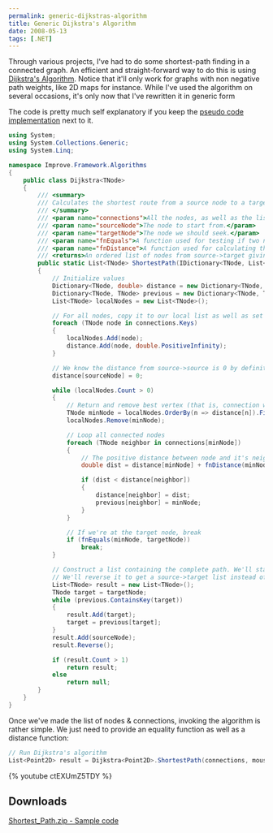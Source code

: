 ```yaml
---
permalink: generic-dijkstras-algorithm
title: Generic Dijkstra's Algorithm
date: 2008-05-13
tags: [.NET]
---
```

Through various projects, I've had to do some shortest-path finding in a connected graph. An efficient and straight-forward way to do this is using [Dijkstra's Algorithm](http://en.wikipedia.org/wiki/Dijkstra's_algorithm). Notice that it'll only work for graphs with non negative path weights, like 2D maps for instance. While I've used the algorithm on several occasions, it's only now that I've rewritten it in generic form

<!-- more -->

The code is pretty much self explanatory if you keep the [pseudo code implementation](http://en.wikipedia.org/wiki/Dijkstra's_algorithm#Pseudocode) next to it.

```csharp
using System;
using System.Collections.Generic;
using System.Linq;

namespace Improve.Framework.Algorithms
{
	public class Dijkstra<TNode>
	{
		/// <summary>
		/// Calculates the shortest route from a source node to a target node given a set of nodes and connections. Will only work for graphs with non-negative path weights.
		/// </summary>
		/// <param name="connections">All the nodes, as well as the list of their connections.</param>
		/// <param name="sourceNode">The node to start from.</param>
		/// <param name="targetNode">The node we should seek.</param>
		/// <param name="fnEquals">A function used for testing if two nodes are equal.</param>
		/// <param name="fnDistance">A function used for calculating the distance/weight between two nodes.</param>
		/// <returns>An ordered list of nodes from source->target giving the shortest path from the source to the target node. Returns null if no path is possible.</returns>
		public static List<TNode> ShortestPath(IDictionary<TNode, List<TNode>> connections, TNode sourceNode, TNode targetNode, Func<TNode, TNode, bool> fnEquals, Func<TNode, TNode, double> fnDistance)
		{
			// Initialize values
			Dictionary<TNode, double> distance = new Dictionary<TNode, double>(); ;
			Dictionary<TNode, TNode> previous = new Dictionary<TNode, TNode>(); ;
			List<TNode> localNodes = new List<TNode>();

			// For all nodes, copy it to our local list as well as set it's distance to null as it's unknown
			foreach (TNode node in connections.Keys)
			{
				localNodes.Add(node);
				distance.Add(node, double.PositiveInfinity);
			}

			// We know the distance from source->source is 0 by definition
			distance[sourceNode] = 0;

			while (localNodes.Count > 0)
			{
				// Return and remove best vertex (that is, connection with minimum distance
				TNode minNode = localNodes.OrderBy(n => distance[n]).First();
				localNodes.Remove(minNode);

				// Loop all connected nodes
				foreach (TNode neighbor in connections[minNode])
				{
					// The positive distance between node and it's neighbor, added to the distance of the current node
					double dist = distance[minNode] + fnDistance(minNode, neighbor);

					if (dist < distance[neighbor])
					{
						distance[neighbor] = dist;
						previous[neighbor] = minNode;
					}
				}

				// If we're at the target node, break
				if (fnEquals(minNode, targetNode))
					break;
			}

			// Construct a list containing the complete path. We'll start by looking at the previous node of the target and then making our way to the beginning.
			// We'll reverse it to get a source->target list instead of the other way around. The source node is manually added.
			List<TNode> result = new List<TNode>();
			TNode target = targetNode;
			while (previous.ContainsKey(target))
			{
				result.Add(target);
				target = previous[target];
			}
			result.Add(sourceNode);
			result.Reverse();

			if (result.Count > 1)
				return result;
			else
				return null;
		}
	}
}
```

Once we've made the list of nodes & connections, invoking the algorithm is rather simple. We just need to provide an equality function as well as a distance function:

```csharp
// Run Dijkstra's algorithm
List<Point2D> result = Dijkstra<Point2D>.ShortestPath(connections, mouse, target, (p1, p2) => p1 == p2, (p1, p2) => p1.DistanceTo(p2));
```


{% youtube ctEXUmZ5TDY %}


## Downloads

[Shortest_Path.zip - Sample code](Shortest_Path.zip)
